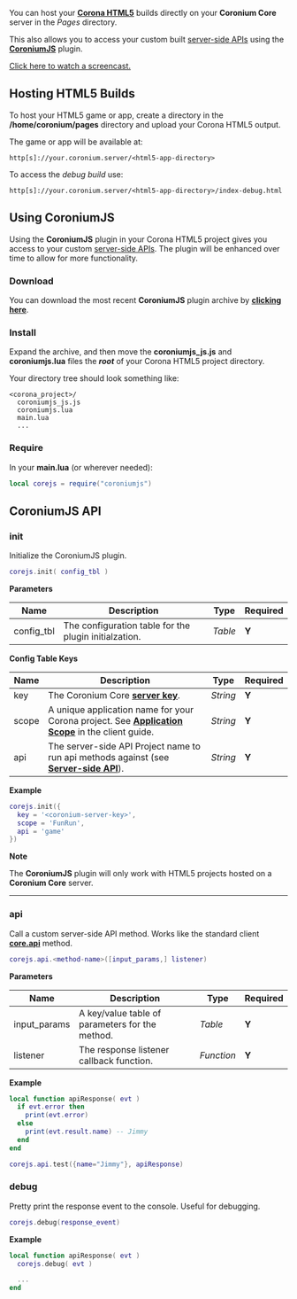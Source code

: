 You can host your __[Corona HTML5](https://forums.coronalabs.com/forum/637-html5/)__ builds directly on your __Coronium Core__ server in the _Pages_ directory.

This also allows you to access your custom built [server-side APIs](/server/modules/api/) using the __[CoroniumJS](/server/modules/pages/html5/#using-coroniumjs)__ plugin.

<i class="fas fa-play-circle"></i> [Click here to watch a screencast.](/screencasts/#html5-builds-coroniumjs)

## Hosting HTML5 Builds

To host your HTML5 game or app, create a directory in the __/home/coronium/pages__ directory and upload your Corona HTML5 output.

The game or app will be available at: 

```
http[s]://your.coronium.server/<html5-app-directory>
```

To access the _debug build_ use:

```
http[s]://your.coronium.server/<html5-app-directory>/index-debug.html
```

## Using CoroniumJS

Using the __CoroniumJS__ plugin in your Corona HTML5 project gives you access to your custom [server-side APIs](/server/modules/api/). The plugin will be enhanced over time to allow for more functionality.

### Download

You can download the most recent __CoroniumJS__ plugin archive by __[clicking here](https://s3.amazonaws.com/coronium-core/plugins/coroniumjs.zip)__.

### Install 

Expand the archive, and then move the __coroniumjs_js.js__ and __coroniumjs.lua__ files the ___root___ of your Corona HTML5 project directory.

Your directory tree should look something like:

```
<corona_project>/
  coroniumjs_js.js
  coroniumjs.lua
  main.lua
  ...
```

### Require

In your __main.lua__ (or wherever needed):

```lua
local corejs = require("coroniumjs")
```

## CoroniumJS API

### init

Initialize the CoroniumJS plugin.

```lua
corejs.init( config_tbl )
```

__Parameters__

|Name|Description|Type|Required|
|----|-----------|----|--------|
|config_tbl|The configuration table for the plugin initialzation.|_Table_|__Y__|

__Config Table Keys__

|Name|Description|Type|Required|
|----|-----------|----|--------|
|key|The Coronium Core __[server key](/server/guide/key/)__.|_String_|__Y__|
|scope|A unique application name for your Corona project. See __[Application Scope](/client/guide/#application-scope)__ in the client guide.|_String_|__Y__|
|api|The server-side API Project name to run api methods against (see __[Server-side API](/server/modules/api/)__).|_String_|__Y__|

__Example__

```lua
corejs.init({
  key = '<coronium-server-key>',
  scope = 'FunRun',
  api = 'game'
})
```

__Note__

The __CoroniumJS__ plugin will only work with HTML5 projects hosted on a __Coronium Core__ server.

---

### api

Call a custom server-side API method. Works like the standard client __[core.api](/client/modules/api/)__ method.

```lua
corejs.api.<method-name>([input_params,] listener)
```

__Parameters__

|Name|Description|Type|Required|
|----|-----------|----|--------|
|input_params|A key/value table of parameters for the method.|_Table_|__Y__|
|listener|The response listener callback function.|_Function_|__Y__|

__Example__

```lua
local function apiResponse( evt )
  if evt.error then
    print(evt.error)
  else
    print(evt.result.name) -- Jimmy
  end
end

corejs.api.test({name="Jimmy"}, apiResponse)
```

### debug

Pretty print the response event to the console. Useful for debugging.

```lua
corejs.debug(response_event)
```

__Example__

```lua
local function apiResponse( evt )
  corejs.debug( evt )

  ...
end
```